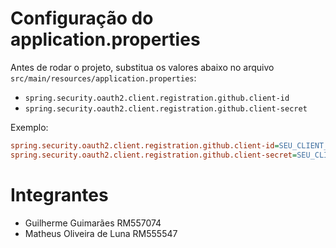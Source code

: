 # Configuração do application.properties


Antes de rodar o projeto, substitua os valores abaixo no arquivo `src/main/resources/application.properties`:

- `spring.security.oauth2.client.registration.github.client-id`
- `spring.security.oauth2.client.registration.github.client-secret`

Exemplo:

```ini
spring.security.oauth2.client.registration.github.client-id=SEU_CLIENT_ID
spring.security.oauth2.client.registration.github.client-secret=SEU_CLIENT_SECRET
```

# Integrantes

- Guilherme Guimarães RM557074
- Matheus Oliveira de Luna RM555547